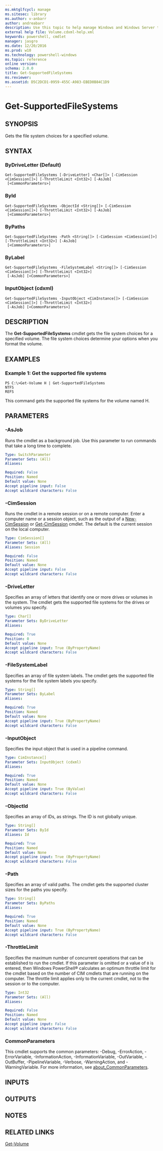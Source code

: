 ```yaml
---
ms.mktglfcycl: manage
ms.sitesec: library
ms.author: v-anbarr
author: andreabarr
description: Use this topic to help manage Windows and Windows Server technologies with Windows PowerShell.
external help file: Volume.cdxml-help.xml
keywords: powershell, cmdlet
manager: jasgro
ms.date: 12/20/2016
ms.prod: w10
ms.technology: powershell-windows
ms.topic: reference
online version: 
schema: 2.0.0
title: Get-SupportedFileSystems
ms.reviewer:
ms.assetid: D5C2DCD1-0959-455C-A983-EBED0B84C1D9
---
```


# Get-SupportedFileSystems

## SYNOPSIS
Gets the file system choices for a specified volume.

## SYNTAX

### ByDriveLetter (Default)
```
Get-SupportedFileSystems [-DriveLetter] <Char[]> [-CimSession <CimSession[]>] [-ThrottleLimit <Int32>] [-AsJob]
 [<CommonParameters>]
```

### ById
```
Get-SupportedFileSystems -ObjectId <String[]> [-CimSession <CimSession[]>] [-ThrottleLimit <Int32>] [-AsJob]
 [<CommonParameters>]
```

### ByPaths
```
Get-SupportedFileSystems -Path <String[]> [-CimSession <CimSession[]>] [-ThrottleLimit <Int32>] [-AsJob]
 [<CommonParameters>]
```

### ByLabel
```
Get-SupportedFileSystems -FileSystemLabel <String[]> [-CimSession <CimSession[]>] [-ThrottleLimit <Int32>]
 [-AsJob] [<CommonParameters>]
```

### InputObject (cdxml)
```
Get-SupportedFileSystems -InputObject <CimInstance[]> [-CimSession <CimSession[]>] [-ThrottleLimit <Int32>]
 [-AsJob] [<CommonParameters>]
```

## DESCRIPTION
The **Get-SupportedFileSystems** cmdlet gets the file system choices for a specified volume.
The file system choices determine your options when you format the volume.

## EXAMPLES

### Example 1: Get the supported file systems
```
PS C:\>Get-Volume H | Get-SupportedFileSystems
NTFS
REFS
```

This command gets the supported file systems for the volume named H.

## PARAMETERS

### -AsJob
Runs the cmdlet as a background job. Use this parameter to run commands that take a long time to complete.

```yaml
Type: SwitchParameter
Parameter Sets: (All)
Aliases: 

Required: False
Position: Named
Default value: None
Accept pipeline input: False
Accept wildcard characters: False
```

### -CimSession
Runs the cmdlet in a remote session or on a remote computer.
Enter a computer name or a session object, such as the output of a [New-CimSession](http://go.microsoft.com/fwlink/p/?LinkId=227967) or [Get-CimSession](http://go.microsoft.com/fwlink/p/?LinkId=227966) cmdlet.
The default is the current session on the local computer.

```yaml
Type: CimSession[]
Parameter Sets: (All)
Aliases: Session

Required: False
Position: Named
Default value: None
Accept pipeline input: False
Accept wildcard characters: False
```

### -DriveLetter
Specifies an array of letters that identify one or more drives or volumes in the system.
The cmdlet gets the supported file systems for the drives or volumes you specify.

```yaml
Type: Char[]
Parameter Sets: ByDriveLetter
Aliases: 

Required: True
Position: 0
Default value: None
Accept pipeline input: True (ByPropertyName)
Accept wildcard characters: False
```

### -FileSystemLabel
Specifies an array of file system labels.
The cmdlet gets the supported file systems for the file system labels you specify.

```yaml
Type: String[]
Parameter Sets: ByLabel
Aliases: 

Required: True
Position: Named
Default value: None
Accept pipeline input: True (ByPropertyName)
Accept wildcard characters: False
```

### -InputObject
Specifies the input object that is used in a pipeline command.

```yaml
Type: CimInstance[]
Parameter Sets: InputObject (cdxml)
Aliases: 

Required: True
Position: Named
Default value: None
Accept pipeline input: True (ByValue)
Accept wildcard characters: False
```

### -ObjectId
Specifies an array of IDs, as strings.
The ID is not globally unique.

```yaml
Type: String[]
Parameter Sets: ById
Aliases: Id

Required: True
Position: Named
Default value: None
Accept pipeline input: True (ByPropertyName)
Accept wildcard characters: False
```

### -Path
Specifies an array of valid paths.
The cmdlet gets the supported cluster sizes for the paths you specify.

```yaml
Type: String[]
Parameter Sets: ByPaths
Aliases: 

Required: True
Position: Named
Default value: None
Accept pipeline input: True (ByPropertyName)
Accept wildcard characters: False
```

### -ThrottleLimit
Specifies the maximum number of concurrent operations that can be established to run the cmdlet.
If this parameter is omitted or a value of `0` is entered, then Windows PowerShell® calculates an optimum throttle limit for the cmdlet based on the number of CIM cmdlets that are running on the computer.
The throttle limit applies only to the current cmdlet, not to the session or to the computer.

```yaml
Type: Int32
Parameter Sets: (All)
Aliases: 

Required: False
Position: Named
Default value: None
Accept pipeline input: False
Accept wildcard characters: False
```

### CommonParameters
This cmdlet supports the common parameters: -Debug, -ErrorAction, -ErrorVariable, -InformationAction, -InformationVariable, -OutVariable, -OutBuffer, -PipelineVariable, -Verbose, -WarningAction, and -WarningVariable. For more information, see [about_CommonParameters](http://go.microsoft.com/fwlink/?LinkID=113216).

## INPUTS

## OUTPUTS

## NOTES

## RELATED LINKS

[Get-Volume](./Get-Volume.md)

